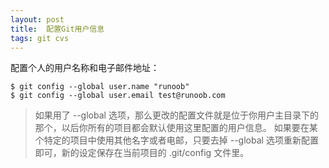 ```yaml
---
layout: post
title:  配置Git用户信息
tags: git cvs
---
```

配置个人的用户名称和电子邮件地址：
```
$ git config --global user.name "runoob"
$ git config --global user.email test@runoob.com
```

> 如果用了 --global 选项，那么更改的配置文件就是位于你用户主目录下的那个，以后你所有的项目都会默认使用这里配置的用户信息。
如果要在某个特定的项目中使用其他名字或者电邮，只要去掉 --global 选项重新配置即可，新的设定保存在当前项目的 .git/config 文件里。